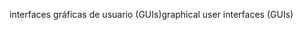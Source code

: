 <span data-ttu-id="3f1b3-101">interfaces gráficas de usuario (GUIs)</span><span class="sxs-lookup"><span data-stu-id="3f1b3-101">graphical user interfaces (GUIs)</span></span>